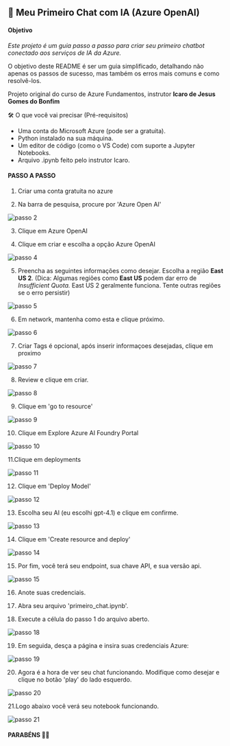 ## 🤖 Meu Primeiro Chat com IA (Azure OpenAI)

#### Objetivo 

*Este projeto é um guia passo a passo para criar seu primeiro chatbot conectado aos serviços de IA da Azure.*

O objetivo deste README é ser um guia simplificado, detalhando não apenas os passos de sucesso, mas também os erros mais comuns e como resolvê-los.

Projeto original do curso de Azure Fundamentos, instrutor **Icaro de Jesus Gomes do Bonfim**

🛠️ O que você vai precisar (Pré-requisitos)
- Uma conta do Microsoft Azure (pode ser a gratuita).
- Python instalado na sua máquina.
- Um editor de código (como o VS Code) com suporte a Jupyter Notebooks.
- Arquivo .ipynb feito pelo instrutor Icaro.

#### PASSO A PASSO

1. Criar uma conta gratuita no azure

2. Na barra de pesquisa, procure por 'Azure Open AI'

![passo 2](img/passo2.png)

3. Clique em Azure OpenAI

4. Clique em criar e escolha a opção Azure OpenAI

![passo 4](img/passo4.png)

5. Preencha as seguintes informações como desejar. Escolha a região **East US 2**. (Dica: Algumas regiões como **East US** podem dar erro de _Insufficient Quota._ East US 2 geralmente funciona. Tente outras regiões se o erro persistir)

![passo 5](img/passo5.png)

6. Em network, mantenha como esta e clique próximo.

![passo 6](img/passo6.png)

7. Criar Tags é opcional, após inserir informaçoes desejadas, clique em proximo

![passo 7](img/passo7.png)

8. Review e clique em criar. 

![passo 8](img/passo8.png)

9. Clique em 'go to resource'

![passo 9](img/passo9.png)

10. Clique em Explore Azure AI Foundry Portal

![passo 10](img/passo10.png)

11.Clique em deployments

![passo 11](img/passo11.png)

12. Clique em 'Deploy Model'

![passo 12](img/passo12.png)

13. Escolha seu AI (eu escolhi gpt-4.1) e clique em confirme.

![passo 13](img/passo13-1.png)

14. Clique em 'Create resource and deploy'

![passo 14](img/passo14.png)

15. Por fim, você terá seu endpoint, sua chave API, e sua versão api.

![passo 15](img/passo15.png)

16. Anote suas credenciais.

17. Abra seu arquivo 'primeiro_chat.ipynb'.

18. Execute a célula do passo 1 do arquivo aberto.

![passo 18](img/passo18.png)

19. Em seguida, desça a página e insira suas credenciais Azure:

![passo 19](img/passo19.png)

20. Agora é a hora de ver seu chat funcionando. Modifique como desejar e clique no botão 'play' do lado esquerdo.

![passo 20](img/passo20.png)

21.Logo abaixo você verá seu notebook funcionando.

![passo 21](img/passo21.png)

#### PARABÉNS 🎉🎉



